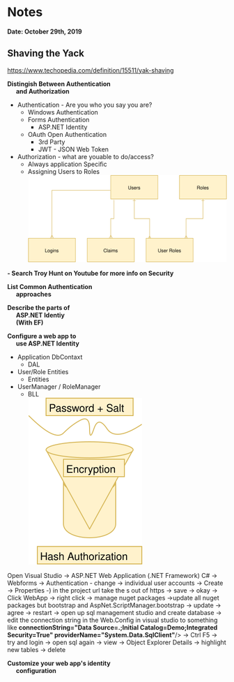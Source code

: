 # Notes

**Date: October 29th, 2019**

## Shaving the Yack

https://www.techopedia.com/definition/15511/yak-shaving

<b>Distingish Between Authentication<br />
&nbsp;&nbsp;&nbsp;&nbsp;&nbsp;&nbsp;and Authorization</b>

- Authentication - Are you who you say you are?
    - Windows Authentication
    - Forms Authentication
        - ASP.NET Identity
    - OAuth Open Authentication
        - 3rd Party
        - JWT - JSON Web Token
- Authorization - what are youable to do/access?
    - Always application Specific
    - Assigning Users to Roles<br>
    ![](Note1.svg)

**- Search Troy Hunt on Youtube for more info on Security**

<b>List Common Authentication<br />
&nbsp;&nbsp;&nbsp;&nbsp;&nbsp;&nbsp;approaches</b>


<b>Describe the parts of <br />
&nbsp;&nbsp;&nbsp;&nbsp;&nbsp;&nbsp;ASP.NET Identiy<br/>
&nbsp;&nbsp;&nbsp;&nbsp;&nbsp;&nbsp;(With EF)</b>


<b>Configure a web app to<br>
&nbsp;&nbsp;&nbsp;&nbsp;&nbsp;&nbsp;use ASP.NET Identity</b>
- Application DbContaxt 
    - DAL
- User/Role Entities 
    - Entities
- UserManager / RoleManager 
    - BLL<br>
    ![](Note2.svg)

Open Visual Studio -> ASP.NET Web Application (.NET Framework) C# -> Webforms -> Authentication - change -> individual user accounts -> Create -> Properties -) in the project url take the s out of https -> save -> okay -> Click WebApp -> right click -> manage nuget packages ->update all nuget packages but bootstrap and AspNet.ScriptManager.bootstrap -> update -> agree -> restart -> open up sql management studio and create database -> edit the connection string in the Web.Config in visual studio to something like **connectionString="Data Source=.;Initial Catalog=Demo;Integrated Security=True" providerName="System.Data.SqlClient"**/> -> Ctrl F5 -> try and login -> open sql again -> view ->  Object Explorer Details -> highlight new tables -> delete


<b>Customize your web app's identity<br>
&nbsp;&nbsp;&nbsp;&nbsp;&nbsp;&nbsp;configuration</b>


